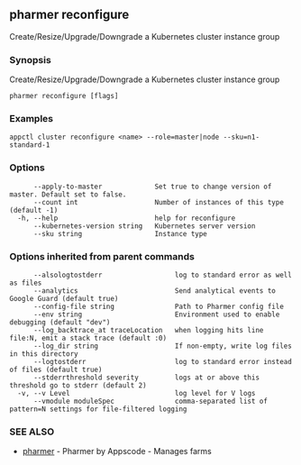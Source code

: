 ## pharmer reconfigure

Create/Resize/Upgrade/Downgrade a Kubernetes cluster instance group

### Synopsis


Create/Resize/Upgrade/Downgrade a Kubernetes cluster instance group

```
pharmer reconfigure [flags]
```

### Examples

```
appctl cluster reconfigure <name> --role=master|node --sku=n1-standard-1
```

### Options

```
      --apply-to-master             Set true to change version of master. Default set to false.
      --count int                   Number of instances of this type (default -1)
  -h, --help                        help for reconfigure
      --kubernetes-version string   Kubernetes server version
      --sku string                  Instance type
```

### Options inherited from parent commands

```
      --alsologtostderr                  log to standard error as well as files
      --analytics                        Send analytical events to Google Guard (default true)
      --config-file string               Path to Pharmer config file
      --env string                       Environment used to enable debugging (default "dev")
      --log_backtrace_at traceLocation   when logging hits line file:N, emit a stack trace (default :0)
      --log_dir string                   If non-empty, write log files in this directory
      --logtostderr                      log to standard error instead of files (default true)
      --stderrthreshold severity         logs at or above this threshold go to stderr (default 2)
  -v, --v Level                          log level for V logs
      --vmodule moduleSpec               comma-separated list of pattern=N settings for file-filtered logging
```

### SEE ALSO
* [pharmer](pharmer.md)	 - Pharmer by Appscode - Manages farms

